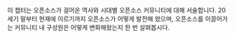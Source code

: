 이 챕터는 오픈소스가 걸어온 역사와 시대별 오픈소스 커뮤니티에 대해 서술합니다. 20세기 말부터 현재에 이르기까지 오픈소스가 어떻게 발전해 왔으며, 오픈소스를 이끌어가는 커뮤니티 내 구성원은 어떻게 변화해왔는지 한 번 살펴봅시다.
